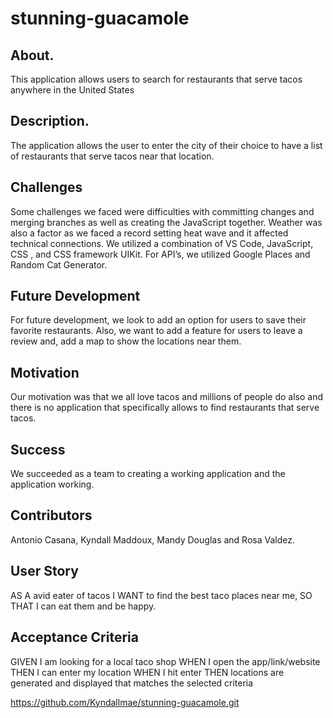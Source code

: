 # stunning-guacamole

## About.
This application allows users to search for restaurants that serve tacos anywhere in the United States

## Description.
The application allows the user to enter the city of their choice to have a list of restaurants that serve tacos near that location.

## Challenges
Some challenges we faced were difficulties with committing changes and merging branches as well as creating the JavaScript together. Weather was also a factor as we faced a record setting heat wave and it affected technical connections.
We utilized a combination of VS Code, JavaScript, CSS , and CSS framework UIKit. For API’s, we utilized Google Places and Random Cat Generator.

## Future Development
For future development, we look to add an option for users to save their favorite restaurants. Also, we want to add a feature for users to leave a review and, add a map to show the locations near them.


## Motivation
Our motivation was that we all love tacos and millions of people do also and there is no application that specifically allows to find restaurants that serve tacos.

## Success
We succeeded as a team to creating a working application and the application working.

## Contributors
Antonio Casana, Kyndall Maddoux, Mandy Douglas and Rosa Valdez.


## User Story
AS A avid eater of tacos
I WANT to find the best taco places near me, 
SO THAT I can eat them and be happy.

## Acceptance Criteria
GIVEN I am looking for a local taco shop
WHEN I open the app/link/website
THEN I can enter my location
WHEN I hit enter
THEN locations are generated and displayed that matches the selected criteria

https://github.com/Kyndallmae/stunning-guacamole.git 
